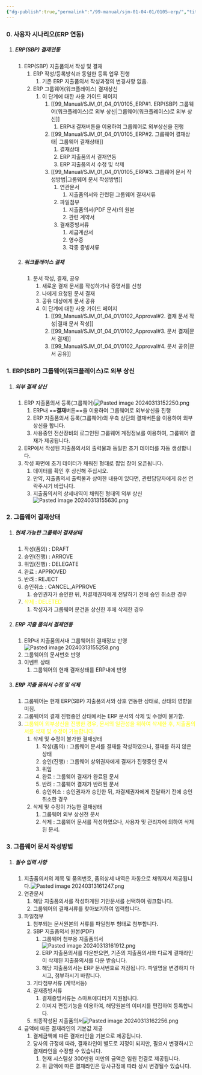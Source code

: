 ```yaml
---
{"dg-publish":true,"permalink":"/99-manual/sjm-01-04-01/0105-erp/","title":"1.5 ERP 연동","tags":["workplace","그룹웨어"],"noteIcon":"","created":"","updated":""}
---
```


### 0. 사용자 시나리오(ERP 연동)

1. ##### ERP(SBP) 결재연동
	1.  ERP(SBP) 지출품의서 작성 및 결재
		1. ERP 작성/등록방식과 동일한 등록 업무 진행
			1. 기존 ERP 지출품의서 작성과정의 변경사항 없음.
		2. ERP 그룹웨어(워크플레이스) 결재상신
			1. 이 단계에 대한 사용 가이드 페이지
				1. [[99_Manual/SJM_01_04_01/0105_ERP#1. ERP(SBP) 그룹웨어(워크플레이스)로 외부 상신\|그룹웨어(워크플레이스)로 외부 상신]]
					1. ERP내 결재버튼을 이용하여 그룹웨어로 외부상신을 진행
				2. [[99_Manual/SJM_01_04_01/0105_ERP#2. 그룹웨어 결재상태\| 그룹웨어 결재상태]]
					1. 결재상태
					2. ERP 지출품의서 결재연동
					3. ERP 지출품의서 수정 및 삭제
				3. [[99_Manual/SJM_01_04_01/0105_ERP#3. 그룹웨어 문서 작성방법\|그룹웨어 문서 작성방법]]
					1. 연관문서
						1. 지출품의서와 관련된 그룹웨어 결재서류
					2. 파일첨부
						1. 지출품의서(PDF 문서)의 원본
						2. 관련 계약서
					3. 결재증빙서류
						1. 세금계산서
						2. 영수증
						3. 각종 증빙서류
	2. ##### 워크플레이스 결재
		1. 문서 작성, 결재, 공유
			1. 새로운 결재 문서를 작성하거나 증명서를 신청
			2. 나에게 요청된 문서 결재
			3. 공유 대상에게 문서 공유
			4. 이 단계에 대한 사용 가이드 페이지
				1. [[99_Manual/SJM_01_04_01/0102_Approval#2. 결재 문서 작성\|결재 문서 작성]]
				2. [[99_Manual/SJM_01_04_01/0102_Approval#3. 문서 결재\|문서 결재]]
				3. [[99_Manual/SJM_01_04_01/0102_Approval#4. 문서 공유\|문서 공유]]

### 1. ERP(SBP) 그룹웨어(워크플레이스)로 외부 상신
1. ##### 외부 결재 상신
	1. ERP 지출품의서 등록(그룹웨어)![Pasted image 20240313152250.png](/img/user/Attach/Pasted%20image%2020240313152250.png)
		1. ERP내 ==**결재**버튼==을 이용하여 그룹웨어로 외부상신을 진행
		2. ERP 지출품의서 등록(그룹웨어)의 우측 상단의 결재버튼을 이용하여 외부상신을 합니다.
		3. 사용중인 전산장비의 로그인된 그룹웨어 계정정보를 이용하여, 그룹웨어 결재가 제공됩니다.
	2. ERP에서 작성된 지출품의서의 출력물과 동일한 초기 데이터를 자동 생성합니다.
	3. 작성 화면에 초기 데이터가 채워진 형태로 팝업 창이 오픈됩니다. 
		1. 데이터를 확인 후 상신해 주십시오.
		2. 만약, 지출품의서 출력물과 상이한 내용이 있다면, 관련담당자에게 유선 연락주시기 바랍니다.
		3. 지출품의서의 상세내역이 채워진 형태의 외부 상신![Pasted image 20240313155630.png](/img/user/Attach/Pasted%20image%2020240313155630.png)
### 2. 그룹웨어 결재상태
1. ##### 현재 가능한 그룹웨어 결재상태
	1. 작성(품의) : DRAFT
	2. 승인(진행) : ARROVE
	3. 위임(진행) : DELEGATE
	4. 완료 : APPROVED
	5. 반려 : REJECT
	6. 승인취소 : CANCEL_APPROVE
		1. 승인권자가 승인한 뒤, 차결제권자에게 전달하기 전에 승인 취소한 경우
	7. <font color="#ffff00">삭제 : DELETED</font>
		1. 작성자가 그룹웨어 문건을 상신한 후에 삭제한 경우
2. ##### ERP 지출 품의서 결재연동
	1. ERP내 지출품의서내 그룹웨어의 결재정보 반영![Pasted image 20240313155258.png](/img/user/Attach/Pasted%20image%2020240313155258.png)
	2. 그룹웨어의 문서번호 반영
	3. 이벤트 상태
		1. 그룹웨어의 현재 결재상태를 ERP내에 반영
3. ##### ERP 지출 품의서 수정 및 삭제
	1. 그룹웨어는 현재 ERP(SBP) 지출품의서와 상호 연동한 상태로, 상태의 영향을 미침.
	2. 그룹웨어의 결재 진행중인 상태에서는 ERP 문서의 삭제 및 수정이 불가함.
	3. <font color="#ffff00">그룹웨어 외부상신을 진행한 경우, 문서의 일관성을 위하여 삭제한 후, 지출품의서를 삭제 및 수정이 가능합니다.</font>
		1. 삭제 및 수정이 불가한 결재상태
			1. 작성(품의) : 그룹웨어 문서를 결재를 작성하였으나, 결재를 하지 않은 상태
			2. 승인(진행) : 그룹웨어 상위권자에게 결재가 진행중인 문서
			3. 위임
			4. 완료 : 그룹웨어 결재가 완료된 문서
			5. 반려 : 그룹웨어 결재가 반려된 문서
			6. 승인취소 : 승인권자가 승인한 뒤, 차결제권자에게 전달하기 전에 승인 취소한 경우
		2. 삭제 및 수정이 가능한 결재상태
			1. 그룹웨어 외부 상신전 문서
			2. 삭제 : 그룹웨어 문서를 작성하였으나, 사용자 및 관리자에 의하여 삭제된 문서.
### 3. 그룹웨어 문서 작성방법
1. ##### 필수 입력 사항
	1. 지출품의서의 제목 및 품의번호, 품의상세 내역은 자동으로 채워져서 제공됩니다.![Pasted image 20240313161247.png](/img/user/Attach/Pasted%20image%2020240313161247.png)
	2. 연관문서
		1. 해당 지출품의서를 작성하게된 기안문서를 선택하여 링크합니다.
		2. 그룹웨어의 결재서류를 찾아보기하여 입력합니다.
	3. 파일첨부
		1. 첨부되는 문서원본의 서류를 파일첨부 형태로 첨부합니다.
		2. SBP 지출품의서 원본(PDF)
			1. 그룹웨어 첨부용 지출품의서![Pasted image 20240313161912.png](/img/user/Attach/Pasted%20image%2020240313161912.png)
			2. ERP 지출품의서를 다운받으면, 기존의 지출품의서와 다르게 결재라인이 삭제된 지출품의서를 다운 받습니다.
			3. 해당 지출품의서는 ERP 문서번호로 저장됩니다. 파일명을 변경하지 마시고, 첨부하시기 바랍니다.
		3. 기타첨부서류 (계약서등)
		4. 결재증빙서류
			1. 결재증빙서류는 스마트에디터가 지원됩니다. 
			2. 이미지 편집기능을 이용하여, 해당원본의 이미지를 편집하여 등록합니다.
		5. 최종작성된 지출품의서![Pasted image 20240313162256.png](/img/user/Attach/Pasted%20image%2020240313162256.png)
	4. 금액에 따른 결재라인의 기본값 제공
		1. 결제금액에 따른 결재라인을 기본으로 제공됩니다.
		2. 당사의 규정에 따라, 결재라인이 별도로 지정이 되지만, 필요시 변경하시고 결재라인을 수정할 수 있습니다.
			1. 현재 시스템상 300만원 미만의 금액은 임원 전결로 제공됩니다.
			2. 위 금액에 따른 결재라인은 당사규정에 따라 상시 변경될수 있습니다.
